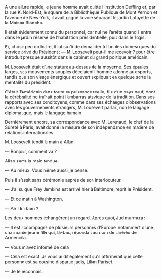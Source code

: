 A une allure rapide, le jeune homme avait quitté l’institution Deffling et, par la rue K. Nord-Est, le square de la Bibliothèque Publique de Mont Vernon et l’avenue de New-York, il avait gagné la voie séparant le jardin Lafayette de la Maison Blanche.

Il était évidemment connu du personnel, car nul ne l’arrêta quand il entra dans le jardin réservé de l’habitation présidentielle, puis dans le 1ogis.

Et, chose peu ordinaire, il lui suffit de demander à l’un des domestiques du service privé du Président : — M. Loosevelt peut-il me
recevoir ? pour être introduit presque aussitôt dans le cabinet du grand politique américain.

M. Loosevelt était d’une stature au-dessus de la moyenne. Ses épaules
larges, ses mouvements souples décelaient l’homme adonné aux sports,
tandis que son visage énergique et ouvert expliquait en quelque sorte la mentalité du président.

C’était 1’Américain dans toute sa puissance réelle, fils d’un pays neuf, dont la cérébralité ne traînait point l’embarras atavique de la tradition. Dans ses rapports avec ses concitoyens, comme dans ses échanges d’observations avec les gouvernements étrangers, M. Loosevelt parlait, non le langage diplomatique, mais le langage humain.

Dernièrement encore, sa correspondance avec M. Lerenaud, le chef de la
Sûreté à Paris, avait donné la mesure de son indépendance en matière de relations internationales.

M. Loosevelt tendit la main à Allan.

— Bonjour, comment va ?

Allan serra la main tendue.

— Au mieux. Vous même aussi, je pense.

Puis il s’assit sans cérémonie auprès de son interlocuteur.

— J’ai su que Frey Jemkins est arrivé hier à Baltimore, reprit le Président.

— Et ce matin à Washington.

— Ah ! Eh bien ?

Les deux hommes échangèrent un regard. Après quoi, Jud murmura :

— Il est accompagné de plusieurs personnes d’Europe, notamment d’une
charmante jeune fille qui, là-bas, répondait au nom de Linérès de Armencita. 

— Vous m’avez informé de cela.

— Cela est exact. Je vous ai dit également qu’il affirmerait que cette personne est sa cousine disparue jadis, Lilian Pariset.

— Je le reconnais.
